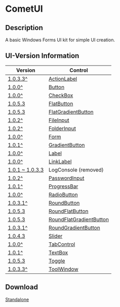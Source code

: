 # CometUI
## Description
A basic Windows Forms UI kit for simple UI creation.

## UI-Version Information
| Version                                                                                     | Control                                                              |
|---------------------------------------------------------------------------------------------|----------------------------------------------------------------------|
| [1.0.3.3^](https://github.com/Lexz-08/CometUI/releases/download/1.0.3.3/CometUI.dll)        | [ActionLabel](./CometUI/CometActionLabel.cs)                         |
| [1.0.0^](https://github.com/Lexz-08/CometUI/releases/download/1.0.0/CometUI.dll)            | [Button](./CometUI/CometButton.cs)                                   |
| [1.0.0^](https://github.com/Lexz-08/CometUI/releases/download/1.0.0/CometUI.dll)            | [CheckBox](./CometUI/CometCheckBox.cs)                               |
| [1.0.5.3](https://github.com/Lexz-08/CometUI/releases/download/1.0.5.3/CometUI.dll)         | [FlatButton](./CometUI/CometFlatButton.cs)                           |
| [1.0.5.3](https://github.com/Lexz-08/CometUI/releases/download/1.0.5.3/CometUI.dll)         | [FlatGradientButton](./CometUI/CometFlatGradientButton.cs)           |
| [1.0.2^](https://github.com/Lexz-08/CometUI/releases/download/1.0.2/CometUI.dll)            | [FileInput](./CometUI/CometFileInput.cs)                             |
| [1.0.2^](https://github.com/Lexz-08/CometUI/releases/download/1.0.2/CometUI.dll)            | [FolderInput](./CometUI/CometFolderInput.cs)                         |
| [1.0.0^](https://github.com/Lexz-08/CometUI/releases/download/1.0.0/CometUI.dll)            | [Form](./CometUI/CometForm.cs)                                       |
| [1.0.1^](https://github.com/Lexz-08/CometUI/releases/download/1.0.1/CometUI.dll)            | [GradientButton](./CometUI/CometGradientButton.cs)                   |
| [1.0.0^](https://github.com/Lexz-08/CometUI/releases/download/1.0.0/CometUI.dll)            | [Label](./CometUI/CometLabel.cs)                                     |
| [1.0.0^](https://github.com/Lexz-08/CometUI/releases/download/1.0.0/CometUI.dll)            | [LinkLabel](./CometUI/CometLinkLabel.cs)                             |
| [1.0.1 ~ 1.0.3.3](https://github.com/Lexz-08/CometUI/releases/download/1.0.3.3/CometUI.dll) | LogConsole (removed)                                                 |
| [1.0.2^](https://github.com/Lexz-08/CometUI/releases/download/1.0.2/CometUI.dll)            | [PasswordInput](./CometUI/CometPasswordInput.cs)                     |
| [1.0.1^](https://github.com/Lexz-08/CometUI/releases/download/1.0.1/CometUI.dll)            | [ProgressBar](./CometUI/CometProgressBar.cs)                         |
| [1.0.0^](https://github.com/Lexz-08/CometUI/releases/download/1.0.0/CometUI.dll)            | [RadioButton](./CometUI/CometRadioButton.cs)                         |
| [1.0.3.1^](https://github.com/Lexz-08/CometUI/releases/download/1.0.3.1/CometUI.dll)        | [RoundButton](./CometUI/CometRoundButton.cs)                         |
| [1.0.5.3](https://github.com/Lexz-08/CometUI/releases/download/1.0.5.3/CometUI.dll)         | [RoundFlatButton](./CometUI/CometRoundFlatButton.cs)                 |
| [1.0.5.3](https://github.com/Lexz-08/CometUI/releases/download/1.0.5.3/CometUI.dll)         | [RoundFlatGradientButton](./CometUI/CometRoundFlatGradientButton.cs) |
| [1.0.3.1^](https://github.com/Lexz-08/CometUI/releases/download/1.0.3.1/CometUI.dll)        | [RoundGradientButton](./CometUI/CometRoundGradientButton.cs)         |
| [1.0.4.3](https://github.com/Lexz-08/CometUI/releases/download/1.0.4.3/CometUI.dll)         | [Slider](./CometUI/CometSlider.cs)                                   |
| [1.0.0^](https://github.com/Lexz-08/CometUI/releases/download/1.0.0/CometUI.dll)            | [TabControl](./CometUI/CometTabControl.cs)                           |
| [1.0.1^](https://github.com/Lexz-08/CometUI/releases/download/1.0.1/CometUI.dll)            | [TextBox](./CometUI/CometTextBox.cs)                                 |
| [1.0.5.3](https://github.com/Lexz-08/CometUI/releases/download/1.0.5.3/CometUI.dll)         | [Toggle](./CometUI/CometToggle.cs)                                   |
| [1.0.3.3^](https://github.com/Lexz-08/CometUI/releases/download/1.0.3.3/CometUI.dll)        | [ToolWindow](./CometUI/CometToolWindow.cs)                           |

## Download
[Standalone](https://github.com/Lexz-08/CometUI/releases/latest/download/CometUI.dll)
